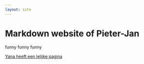 ```yaml
---
layout: site
---
```


# Markdown website of Pieter-Jan

funny funny funny

[Yana heeft een lelijke pagina](https://ydimova.github.io)

